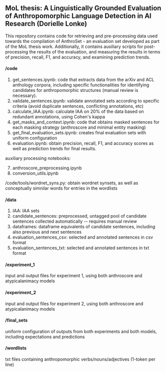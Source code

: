 ## MoL thesis: A Linguistically Grounded Evaluation of Anthropomorphic Language Detection in AI Research (Dorielle Lonke)

This repository contains code for retrieving and pre-processing data used towards the compilation of AnthroSet - an evaluation set developed as part of the MoL thesis work. 
Additionally, it contains auxiliary scripts for post-processing the results of the evaluation, and measuring the results in terms of precision, recall, F1, and accuracy, and examining prediction trends.

#### /code

1. get_sentences.ipynb: code that extracts data from the arXiv and ACL anthology corpora, including specific functionalities for identifying candidates for anthropomorphic structures (manual review is necessary).
2. validate_sentences.ipynb: validate annotated sets according to specific criteria (avoid duplicate sentences, conflicting annotations, etc)
3. calculate_IAA.ipynb: calculate IAA on 20% of the data based on redundant annotations, using Cohen's kappa
4. get_masks_and_context.ipynb: code that obtains masked sentences for each masking strategy (anthroscore and minimal entity masking)
5. get_final_evaluation_sets.ipynb: creates final evaluation sets with uniform configuration
6. evaluation.ipynb: obtain precision, recall, F1, and accuracy scores as well as prediction trends for final results.

auxiliary processing notebooks:

7. anthroscore_preprocessing.ipynb
8. conversion_utils.ipynb

/code/tools/wordnet_syns.py: obtain wordnet synsets, as well as conceptually simnilar words for entries in the wordlists

#### /data

1. IAA: IAA sets
2. candidate_sentences: preprocessed, untagged pool of candidate sentences collected automatically -- requires manual review
3. dataframes: dataframe equivalents of candidate sentences, including also previous and next sentences
4. evaluation_sentences_csv: selected and annotated sentences in csv format
5. evaluation_sentences_txt: selected and annotated sentences in txt format

#### /experiment_1
input and output files for experiment 1, using both anthroscore and atypicalanimacy models

#### /experiment_2
input and output files for experiment 2, using both anthroscore and atypicalanimacy models

#### /final_sets
uniform configuration of outputs from both experiments and both models, including expectations and predictions

#### /wordlists
txt files containing anthropomorphic verbs/nouns/adjectives (1-token per line)
